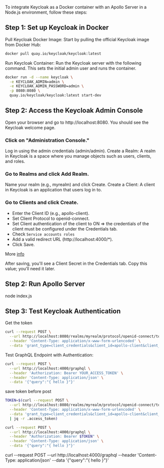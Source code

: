 To integrate Keycloak as a Docker container with an Apollo Server in a Node.js environment, follow these steps:

## Step 1: Set up Keycloak in Docker

Pull Keycloak Docker Image: Start by pulling the official Keycloak image from Docker Hub:

```bash
docker pull quay.io/keycloak/keycloak:latest
```

Run Keycloak Container: Run the Keycloak server with the following command. This sets the initial admin user and runs the container.

```bash
docker run -d --name keycloak \
  -e KEYCLOAK_ADMIN=admin \
  -e KEYCLOAK_ADMIN_PASSWORD=admin \
  -p 8080:8080 \
  quay.io/keycloak/keycloak:latest start-dev
```

## Step 2: Access the Keycloak Admin Console

Open your browser and go to http://localhost:8080. You should see the Keycloak welcome page.

### Click on "Administration Console."

Log in using the admin credentials (admin/admin).
Create a Realm: A realm in Keycloak is a space where you manage objects such as users, clients, and roles.

### Go to Realms and click Add Realm.

Name your realm (e.g., myrealm) and click Create.
Create a Client: A client in Keycloak is an application that users log in to.

### Go to Clients and click Create.

- Enter the Client ID (e.g., apollo-client).
- Set Client Protocol to openid-connect.
- Set Client authentication of the client to ON => the credentials of the client must be configured under the Credentials tab.
- Check `Service accounts roles`
- Add a valid redirect URL (http://localhost:4000/\*).
- Click Save.

More [info](https://www.keycloak.org/docs/latest/server_admin/index.html#assembly-managing-clients_server_administration_guide)

After saving, you'll see a Client Secret in the Credentials tab. Copy this value; you’ll need it later.

## Step 2: Run Apollo Server

node index.js

## Step 3: Test Keycloak Authentication

Get the token

```bash
curl --request POST \
  --url http://localhost:8080/realms/myrealm/protocol/openid-connect/token \
  --header 'Content-Type: application/x-www-form-urlencoded' \
  --data 'grant_type=client_credentials&client_id=apollo-client&client_secret=YOUR_CLIENT_SECRET'
```

Test GraphQL Endpoint with Authentication:

```bash
curl --request POST \
  --url http://localhost:4000/graphql \
  --header 'Authorization: Bearer YOUR_ACCESS_TOKEN' \
  --header 'Content-Type: application/json' \
  --data '{"query":"{ hello }"}'
```

save token before post

```bash
TOKEN=$(curl --request POST \
  --url http://localhost:8080/realms/myrealm/protocol/openid-connect/token \
  --header 'Content-Type: application/x-www-form-urlencoded' \
  --data 'grant_type=client_credentials&client_id=apollo-client&client_secret=hBqNZluipOwaHBHFvOhRpKTmDdKhMr5C' \
  | jq -r .access_token)

curl --request POST \
  --url http://localhost:4000/graphql \
  --header "Authorization: Bearer $TOKEN" \
  --header 'Content-Type: application/json' \
  --data '{"query":"{ hello }"}'
```

curl --request POST --url http://localhost:4000/graphql --header 'Content-Type: application/json' --data '{"query":"{ hello }"}'
